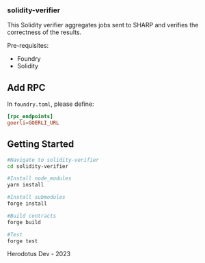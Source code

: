 ### solidity-verifier

This Solidity verifier aggregates jobs sent to SHARP and verifies the correctness of the results.

Pre-requisites:

-   Foundry
-   Solidity

## Add RPC

In `foundry.toml`, please define:

```toml
[rpc_endpoints]
goerli=GOERLI_URL
```

## Getting Started

```sh
#Navigate to solidity-verifier
cd solidity-verifier

#Install node_modules
yarn install

#Install submodules
forge install

#Build contracts
forge build

#Test
forge test
```

Herodotus Dev - 2023
